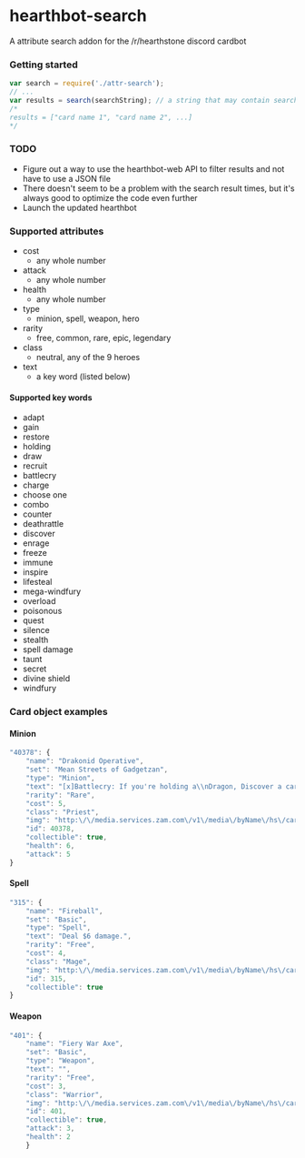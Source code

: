# hearthbot-search
A attribute search addon for the /r/hearthstone discord cardbot

### Getting started
```javascript
var search = require('./attr-search');
// ...
var results = search(searchString); // a string that may contain search trigger words
/*
results = ["card name 1", "card name 2", ...]
*/
```

### TODO
* Figure out a way to use the hearthbot-web API to filter results and not have to use a JSON file
* There doesn't seem to be a problem with the search result times, but it's always good to optimize the code even further
* Launch the updated hearthbot

### Supported attributes
* cost
  - any whole number
* attack
  - any whole number
* health
  - any whole number
* type
  - minion, spell, weapon, hero
* rarity
  - free, common, rare, epic, legendary
* class
  - neutral, any of the 9 heroes
* text
  - a key word (listed below)
#### Supported key words
* adapt
* gain
* restore
* holding
* draw
* recruit
* battlecry
* charge
* choose one
* combo
* counter
* deathrattle
* discover
* enrage
* freeze
* immune
* inspire
* lifesteal
* mega-windfury
* overload
* poisonous
* quest
* silence
* stealth
* spell damage
* taunt
* secret
* divine shield
* windfury

### Card object examples
#### Minion
```javascript
"40378": {
    "name": "Drakonid Operative",
    "set": "Mean Streets of Gadgetzan",
    "type": "Minion",
    "text": "[x]Battlecry: If you're holding a\\nDragon, Discover a card in\\n_your opponent's deck.",
    "rarity": "Rare",
    "cost": 5,
    "class": "Priest",
    "img": "http:\/\/media.services.zam.com\/v1\/media\/byName\/hs\/cards\/enus\/CFM_605.png",
    "id": 40378,
    "collectible": true,
    "health": 6,
    "attack": 5
}
```
#### Spell
```javascript
"315": {
    "name": "Fireball",
    "set": "Basic",
    "type": "Spell",
    "text": "Deal $6 damage.",
    "rarity": "Free",
    "cost": 4,
    "class": "Mage",
    "img": "http:\/\/media.services.zam.com\/v1\/media\/byName\/hs\/cards\/enus\/CS2_029.png",
    "id": 315,
    "collectible": true
}
```
#### Weapon
```javascript
"401": {
    "name": "Fiery War Axe",
    "set": "Basic",
    "type": "Weapon",
    "text": "",
    "rarity": "Free",
    "cost": 3,
    "class": "Warrior",
    "img": "http:\/\/media.services.zam.com\/v1\/media\/byName\/hs\/cards\/enus\/CS2_106.png",
    "id": 401,
    "collectible": true,
    "attack": 3,
    "health": 2
    }
```
